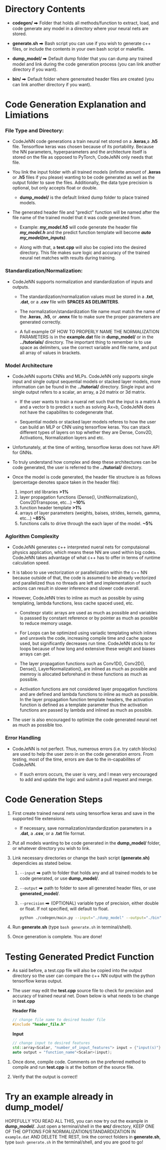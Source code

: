 <!-- 
Distribution Statement A. Approved for public release, distribution is unlimited.
---
THIS SOURCE CODE IS UNDER THE CUSTODY AND ADMINISTRATION OF THE GOVERNMENT OF THE UNITED STATES OF AMERICA.
BY USING, MODIFYING, OR DISSEMINATING THIS SOURCE CODE, YOU ACCEPT THE TERMS AND CONDITIONS IN THE NRL OPEN LICENSE AGREEMENT.
USE, MODIFICATION, AND DISSEMINATION ARE PERMITTED ONLY IN ACCORDANCE WITH THE TERMS AND CONDITIONS OF THE NRL OPEN LICENSE AGREEMENT.
NO OTHER RIGHTS OR LICENSES ARE GRANTED. UNAUTHORIZED USE, SALE, CONVEYANCE, DISPOSITION, OR MODIFICATION OF THIS SOURCE CODE
MAY RESULT IN CIVIL PENALTIES AND/OR CRIMINAL PENALTIES UNDER 18 U.S.C. § 641.
-->

# Directory Contents
  * **codegen/** ⮕ Folder that holds all methods/function to extract, load, and code generate any model in a directory where your neural nets are stored.

  * **generate.sh** ⮕ Bash script you can use if you wish to generate c++ files, or include the contents in your own bash script or makefile.

  * **dump_model/** ⮕ Default dump folder that you can dump any trained model and link during the code generation process (you can link another directory if you want).

  * **bin/** ⮕ Default folder where genereated header files are created (you can link another directory if you want).

# Code Generation Explanation and Limiations

### File Type and Directory:

* CodeJeNN code generations a train neural net stored on a **.keras**,a **.h5** file. Tensorflow keras was chosen because of its portability. Because the NN parameters, hyperparameters and the architecture itself is stored on the file as opposed to PyTorch, CodeJeNN only needs that file.

* You link the input folder with all trained models (infinite amount of **.keras** or **.h5** files if you please) wanting to be code generated as well as the output folder to save the files. Additionally, the data type precision is optional, but only accepts float or double.

    * **dump_model/** is the default linked dump folder to place trained models.

* The generated header file and "predict" function will be named after the file name of the trained model that it was code generated from.

    * Example: ***my_model.h5***  will code generate the header file  ***my_model.h*** and the predict function template will become ***auto my_model(nn_inputs)***.

    * Along with that, a **test.cpp** will also be copied into the desired directory. This file makes sure logic and accuracy of the trained neural net matches with results during training. 

### Standardization/Normalization:

* CodeJeNN supports normalization and standardization of inputs and outputs. 

    * The standardization/normalization values must be stored in a **.txt**, **.dat**, or a **.csv** file with **SPACES AS DELIMITERS**.

    * The normalization/standardization file name must match the name of the **.keras**, **.h5**, or **.onnx** file to make sure the proper parameters are generated correctly.

    * A full example OF HOW TO PROPERLY NAME THE NORMALIZATION PARAMETERS is in the **example.dat** file in **dump_model/** or in the **../tutorials/** directory. The important thing to remember is to use space as delimiters, use the correct variable and file name, and put all array of values in brackets.

### Model Architecture

* CodeJeNN suports CNNs and MLPs. CodeJeNN only supports single input and single output sequential models or stacked layer models, more information can be found in the **../tutorial/** directory. Single input and single output refers to a scalar, an array, a 2d matrix or 3d matrix. 

    * If the user wants to train a nueral net such that the input is a matrix A and a vector b to predict x such as solving Ax=b, CodeJeNN does not have the capabilites to codegenerate that.

    * Sequential models or stacked layer models referes to how the user can build an MLP or CNN using tensorflow keras. You can stack different types of layers on top whether they are Dense, Conv2D, Activations, Normalization layers and etc. 

* Unfortunately, at the time of writing, tensorflow keras does not have API for GNNs.

* To truly understand how complex and deep these architectures can be code generated, the user is referred to the **../tutorial/** directory.

* Once the model is code generated, the header file structure is as follows (percentage denotes space taken in the header file):
    1. import std libraries **>1%**
    1. layer propagation functions (Dense(), UnitNormalization(), Conv2DTranspose, etc...) **~10%**
    1. function header template **>1%**
    1. arrays of layer parameters (weights, baises, strides, kernels, gamma, etc...) **~85%**
    1. functions calls to drive through the each layer of the model. **~5%**

### Aglorithm Complexity

* CodeJeNN generates c++ interpreted nueral nets for computaional physics application, which means these NN are used within big codes. CodeJeNN takes advantage of what c++ has to offer in terms of runtime calculation speed. 

* It is taboo to use vectorization or parallelization within the c++ NN because outside of that, the code is assumed to be already vectorized and parallelized thus no threads are left and implementation of such actions can result in slower inference and slower code overall.

* However, CodeJeNN tries to inline as much as possible by using templating, lambda functions, less cache spaced used, etc.

    * Constexpr static arrays are used as much as possible and variables is passsed by constant reference or by pointer as much as possible to reduce memory usage. 

    * For Loops can be optimized using variadic templating which inlines and unravels the code, increasing compile time and cache space used, but significantly decreases run time. CodeJeNN sticks to for loops because of how long and extensive these weight and biases arrays can get. 

    * The layer propagation functions such as Conv1D(), Conv2D(), Dense(), LayerNormalization(), are inlined as much as possible and memroy is allocated beforehand in these functions as much as possible.

    * Activation functions are not considered layer propagation functions and are defined and lambda functions to inline as much as possible. In the layer propagation function template headers, the activation function is defined as a template parameter thus the activation functions are passed by lambda and inlined as much as possible. 

* The user is also encouraged to optimize the code generated neural net as much as possible too. 

### Error Handling

* CodeJeNN is not perfect. Thus, numerous errors (i.e. try catch blocks) are used to help the user zero in on the code generation errors. From testing, most of the time, errors are due to the in-capabilites of CodeJeNN.

    * If such errors occurs, the user is very, and I mean very encouraged to add and update the logic and submit a pull request and merge. 

# Code Generation Steps
1. First create trained neural nets using tensorflow keras and save in the supported file extensions.

    * If necessary, save normalization/standardization parameters in a **.dat**, a **.csv**, or a **.txt** file format. 

1. Put all models wanting to be code generated in the **dump_model/** folder, or whatever directory you wish to link.

1. Link necessary directories or change the bash script **(generate.sh)** dependicies as stated below.

    1. `--input` ⮕ path to folder that holds any and all trained models to be code generated, or use **dump_model/**.

    1. `--output` ⮕ path to folder to save all generated header files, or use **generated_model/**.

    1. `--precision` ⮕ (OPTIONAL) variable type of precision, either double or float. If not specified, will default to float.

        ```bash
        python ./codegen/main.py --input="./dump_model" --output="./bin" --precision="double"
        ```
1. Run **generate.sh** (type `bash generate.sh` in terminal/shell).

1. Once generation is complete. You are done!

# Testing Generated Predict Function

* As said before, a test.cpp file will also be copied into the output directory so the user can compare the c++ NN output with the python tensorflow keras output. 

* The user may edit the **test.cpp** source file to check for precision and accuracy of trained neural net. Down below is what needs to be change in **test.cpp**

    **Header File** 
    ```c++
    // change file name to desired header file
    #include "header_file.h"
    ```
    **Input**
    ```c++
    // change input to desired features
    std::array<Scalar, "number_of_input_features"> input = {"input(s)"};
    auto output = "function_name"<Scalar>(input);
    ```
1. Once done, compile code. Comments on the preferred method to compile and run **test.cpp** is at the bottom of the source file.

1. Verify that the output is correct!

# Try an example already in **dump_model/**
HOPEFULLY YOU READ ALL THIS, you can now try out the example in **dump_model/**. Just open a terminal/shell in the **src/** directory, KEEP ONE OF THE OPTIONS FOR NORMALIZATION/STANDARDIZATION IN `example.dat` AND DELETE THE REST, link the correct folders in **generate.sh**, type `bash generate.sh` in the terminal/shell, and you are good to go!